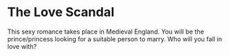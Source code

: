 # The Love Scandal
This sexy romance takes place in Medieval England. You will be the prince/princess looking for a suitable person to marry. Who will you fall in love with?
